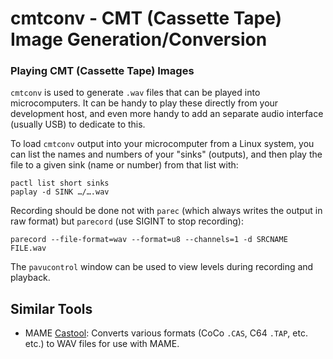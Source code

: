 cmtconv - CMT (Cassette Tape) Image Generation/Conversion
==========================================================

### Playing CMT (Cassette Tape) Images

`cmtconv` is used to generate `.wav` files that can be played into
microcomputers. It can be handy to play these directly from your
development host, and even more handy to add an separate audio interface
(usually USB) to dedicate to this.

To load `cmtconv` output into your microcomputer from a Linux system, you
can list the names and numbers of your "sinks" (outputs), and then play the
file to a given sink (name or number) from that list with:

    pactl list short sinks
    paplay -d SINK …/….wav

Recording should be done not with `parec` (which always writes the output
in raw format) but `parecord` (use SIGINT to stop recording):

    parecord --file-format=wav --format=u8 --channels=1 -d SRCNAME FILE.wav

The `pavucontrol` window can be used to view levels during recording and
playback.


Similar Tools
-------------

- MAME [Castool]: Converts various formats (CoCo `.CAS`, C64 `.TAP`, etc.
  etc.) to WAV files for use with MAME.



<!-------------------------------------------------------------------->
[Castool]: https://docs.mamedev.org/tools/castool.html
